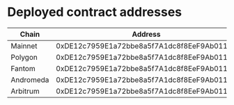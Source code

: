 # Deployed contract addresses

Chain | Address
-|-
Mainnet | 0xDE12c7959E1a72bbe8a5f7A1dc8f8EeF9Ab011B3
Polygon | 0xDE12c7959E1a72bbe8a5f7A1dc8f8EeF9Ab011B3
Fantom | 0xDE12c7959E1a72bbe8a5f7A1dc8f8EeF9Ab011B3
Andromeda | 0xDE12c7959E1a72bbe8a5f7A1dc8f8EeF9Ab011B3
Arbitrum | 0xDE12c7959E1a72bbe8a5f7A1dc8f8EeF9Ab011B3
